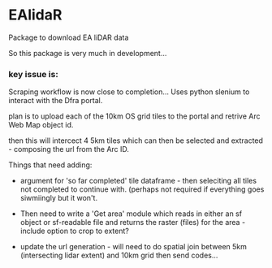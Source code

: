 # EAlidaR
Package to download EA liDAR data


So this package is very much in development...

### key issue is:

Scraping workflow is now close to completion... Uses python slenium to interact with the Dfra portal.

plan is to upload each of the 10km OS grid tiles to the portal and retrive Arc Web Map object id.

then this will intercect 4 5km tiles which can then be selected and extracted - composing the url from the Arc ID.


Things that need adding: 
- argument for 'so far completed' tile dataframe - then seleciting all tiles not completed to continue with. (perhaps not required if everything goes siwmiingly but it won't.

- Then need to write a 'Get area' module which reads in either an sf object or sf-readable file and returns the raster (files) for the area - include option to crop to extent?

- update the url generation - will need to do spatial join between 5km (intersecting lidar extent) and 10km grid then send codes...
